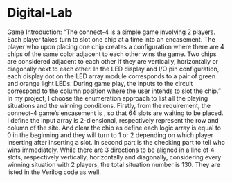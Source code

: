 # Digital-Lab
Game Introduction: 
“The connect-4 is a simple game involving 2 players. Each player takes turn to slot one chip at a time into an encasement. The player who upon placing one chip creates a configuration where there are 4 chips of the same color adjacent to each other wins the game. Two chips are considered adjacent to each other if they are vertically, horizontally or diagonally next to each other. In the LED display and I/O pin configuration, each display dot on the LED array module corresponds to a pair of green and orange light LEDs. During game play, the inputs to the circuit correspond to the column position where the user intends to slot the chip.”
In my project, I choose the enumeration approach to list all the playing situations and the winning conditions.
Firstly, from the requirement, the connect-4 game’s encasement is  , so that 64 slots are waiting to be placed. I define the input array is 2-diensional, respectively represent the row and column of the site. And clear the chip as define each logic array is equal to 0 in the beginning and they will turn to 1 or 2 depending on which player inserting after inserting a slot. 
In second part is the checking part to tell who wins immediately. While there are 3 directions to be aligned in a line of 4 slots, respectively vertically, horizontally and diagonally, considering every winning situation with 2 players, the total situation number is 130. They are listed in the Verilog code as well. 

